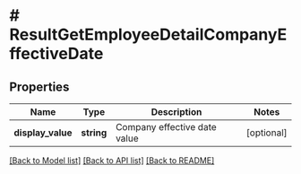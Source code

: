 # # ResultGetEmployeeDetailCompanyEffectiveDate

## Properties

Name | Type | Description | Notes
------------ | ------------- | ------------- | -------------
**display_value** | **string** | Company effective date value | [optional]

[[Back to Model list]](../../README.md#models) [[Back to API list]](../../README.md#endpoints) [[Back to README]](../../README.md)
